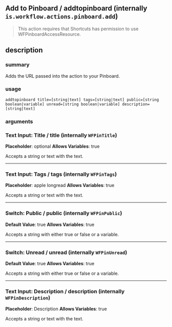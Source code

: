 
## Add to Pinboard / addtopinboard (internally `is.workflow.actions.pinboard.add`)


> This action requires that Shortcuts has permission to use WFPinboardAccessResource.


## description
### summary
Adds the URL passed into the action to your Pinboard.


### usage
`addtopinboard title=[string|text] tags=[string|text] public=[string boolean|variable] unread=[string boolean|variable] description=[string|text]`

### arguments
### Text Input: Title / title (internally `WFPinTitle`)
**Placeholder**: optional
**Allows Variables**: true


Accepts a string 
or text
with the text.

---

### Text Input: Tags / tags (internally `WFPinTags`)
**Placeholder**: apple longread
**Allows Variables**: true


Accepts a string 
or text
with the text.

---

### Switch: Public / public (internally `WFPinPublic`)
**Default Value**: true
**Allows Variables**: true


Accepts a string with either true or false
or a variable.

---

### Switch: Unread / unread (internally `WFPinUnread`)
**Default Value**: true
**Allows Variables**: true


Accepts a string with either true or false
or a variable.

---

### Text Input: Description / description (internally `WFPinDescription`)
**Placeholder**: Description
**Allows Variables**: true


Accepts a string 
or text
with the text.
